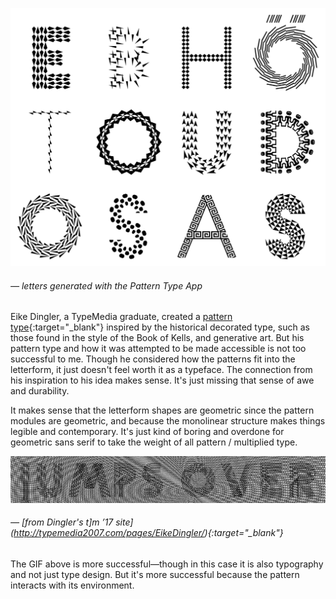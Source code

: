 <a name="dingler01"></a>

![](images/14/dingler.png)
###### — letters generated with the Pattern Type App

Eike Dingler, a TypeMedia graduate, created a [pattern type](https://ilovetypography.com/2015/06/17/the-pattern-project/){:target="_blank"} inspired by the historical decorated type, such as those found in the style of the Book of Kells, and generative art. But his pattern type and how it was attempted to be made accessible is not too successful to me. Though he considered how the patterns fit into the letterform, it just doesn't feel worth it as a typeface. The connection from his inspiration to his idea makes sense. It's just missing that sense of awe and durability.

It makes sense that the letterform shapes are geometric since the pattern modules are geometric, and because the monolinear structure makes things legible and contemporary. It's just kind of boring and overdone for geometric sans serif to take the weight of all pattern / multiplied type.

![](images/14/dingler02.gif)
###### — [from Dingler's t]m ’17 site](http://typemedia2007.com/pages/EikeDingler/){:target="_blank"}

The GIF above is more successful—though in this case it is also typography and not just type design. But it's more successful because the pattern interacts with its environment.
